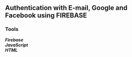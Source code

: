 ## Authentication with E-mail, Google and Facebook using FIREBASE
### Tools
***Firebase***<br>
***JavaScript***<br>
***HTML***<br>